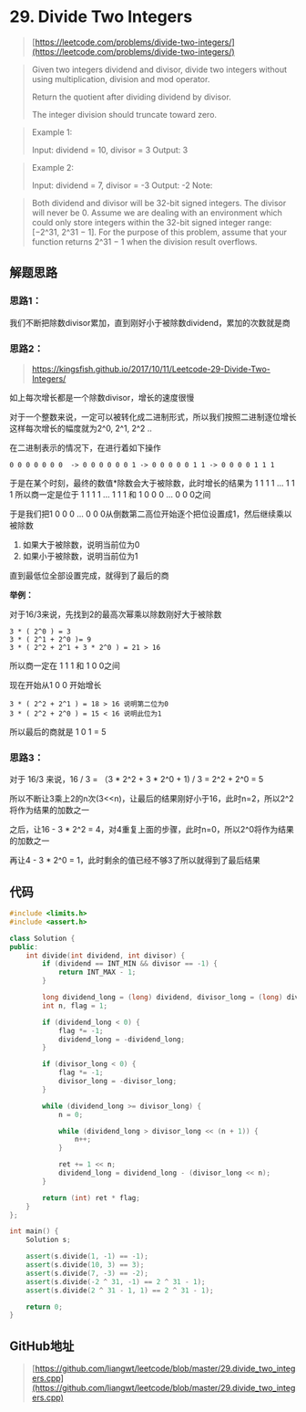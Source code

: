 # 29. Divide Two Integers

> [https://leetcode.com/problems/divide-two-integers/](https://leetcode.com/problems/divide-two-integers/)

> Given two integers dividend and divisor, divide two integers without using multiplication, division and mod operator.
>
> Return the quotient after dividing dividend by divisor.
>
> The integer division should truncate toward zero.

> Example 1:
>
> Input: dividend = 10, divisor = 3
> Output: 3

> Example 2:
>
> Input: dividend = 7, divisor = -3
> Output: -2
> Note:

> Both dividend and divisor will be 32-bit signed integers.
> The divisor will never be 0.
> Assume we are dealing with an environment which could only store integers within the 32-bit signed integer range: [−2^31,  2^31 − 1]. For the purpose of this problem, assume that your function returns 2^31 − 1 when the division result overflows.
>

## 解题思路

### 思路1：

我们不断把除数divisor累加，直到刚好小于被除数dividend，累加的次数就是商


### 思路2：

> https://kingsfish.github.io/2017/10/11/Leetcode-29-Divide-Two-Integers/

如上每次增长都是一个除数divisor，增长的速度很慢

对于一个整数来说，一定可以被转化成二进制形式，所以我们按照二进制逐位增长
这样每次增长的幅度就为2^0, 2^1, 2^2 ..

在二进制表示的情况下，在进行着如下操作

```
0 0 0 0 0 0 0  -> 0 0 0 0 0 0 1 -> 0 0 0 0 0 1 1 -> 0 0 0 0 1 1 1
```

于是在某个时刻，最终的数值*除数会大于被除数，此时增长的结果为 1 1 1 1 ... 1 1 1
所以商一定是位于 1 1 1 1 ... 1 1 1 和 1 0 0 0 ... 0 0 0之间

于是我们把1 0 0 0 ... 0 0 0从倒数第二高位开始逐个把位设置成1，然后继续乘以被除数

1. 如果大于被除数，说明当前位为0
2. 如果小于被除数，说明当前位为1

直到最低位全部设置完成，就得到了最后的商

**举例：**

对于16/3来说，先找到2的最高次幂乘以除数刚好大于被除数

```
3 * ( 2^0 ) = 3
3 * ( 2^1 + 2^0 )= 9
3 * ( 2^2 + 2^1 + 3 * 2^0 ) = 21 > 16
```

所以商一定在 1 1 1 和 1 0 0之间

现在开始从1 0 0 开始增长

```
3 * ( 2^2 + 2^1 ) = 18 > 16 说明第二位为0
3 * ( 2^2 + 2^0 ) = 15 < 16 说明此位为1
```

所以最后的商就是  1 0 1 = 5

### 思路3：

对于 16/3 来说，16 / 3 = （3 * 2^2 + 3 * 2^0 + 1) / 3 = 2^2 + 2^0 = 5

所以不断让3乘上2的n次(3<<n)，让最后的结果刚好小于16，此时n=2，所以2^2将作为结果的加数之一

之后，让16 - 3 * 2^2 = 4，对4重复上面的步骤，此时n=0，所以2^0将作为结果的加数之一

再让4 - 3 * 2^0 = 1，此时剩余的值已经不够3了所以就得到了最后结果

## 代码

```cpp
#include <limits.h>
#include <assert.h>

class Solution {
public:
    int divide(int dividend, int divisor) {
        if (dividend == INT_MIN && divisor == -1) {
            return INT_MAX - 1;
        }

        long dividend_long = (long) dividend, divisor_long = (long) divisor, ret = 0;
        int n, flag = 1;

        if (dividend_long < 0) {
            flag *= -1;
            dividend_long = -dividend_long;
        }

        if (divisor_long < 0) {
            flag *= -1;
            divisor_long = -divisor_long;
        }

        while (dividend_long >= divisor_long) {
            n = 0;

            while (dividend_long > divisor_long << (n + 1)) {
                n++;
            }

            ret += 1 << n;
            dividend_long = dividend_long - (divisor_long << n);
        }

        return (int) ret * flag;
    }
};

int main() {
    Solution s;

    assert(s.divide(1, -1) == -1);
    assert(s.divide(10, 3) == 3);
    assert(s.divide(7, -3) == -2);
    assert(s.divide(-2 ^ 31, -1) == 2 ^ 31 - 1);
    assert(s.divide(2 ^ 31 - 1, 1) == 2 ^ 31 - 1);

    return 0;
}
```

## GitHub地址

> [https://github.com/liangwt/leetcode/blob/master/29.divide_two_integers.cpp](https://github.com/liangwt/leetcode/blob/master/29.divide_two_integers.cpp)